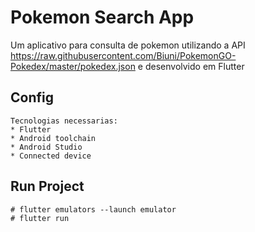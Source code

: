 # Pokemon Search App

  Um aplicativo para consulta de pokemon utilizando a API https://raw.githubusercontent.com/Biuni/PokemonGO-Pokedex/master/pokedex.json e desenvolvido em Flutter

## Config

    Tecnologias necessarias:
    * Flutter
    * Android toolchain
    * Android Studio
    * Connected device


## Run Project
    
    # flutter emulators --launch emulator
    # flutter run
